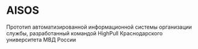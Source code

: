 # AISOS
Прототип автоматизированной информационной системы организации службы, разработанный командой HighPull Краснодарского университета МВД России
